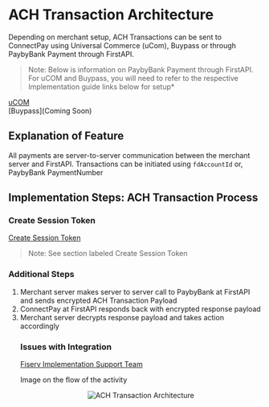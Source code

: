 # ACH Transaction Architecture
Depending on merchant setup, ACH Transactions can be sent to ConnectPay using Universal Commerce (uCom), Buypass or through PaybyBank Payment through FirstAPI.


>Note: Below is information on PaybyBank Payment through FirstAPI. For uCOM and Buypass, you will need to refer to the respective Implementation guide links below for setup*


[uCOM](?path=./docs/documentation/Standard_Implementation_Guide.md)
<br>
[Buypass](Coming Soon)

## Explanation of Feature
All payments are server-to-server communication between the merchant server and FirstAPI. Transactions can be initiated using `fdAccountId` or, PaybyBank PaymentNumber

## Implementation Steps: ACH Transaction Process
### Create Session Token 

[Create Session Token](?path=./docs/implementationguide.md)
>Note: See section labeled Create Session Token


### Additional Steps
<ol>
  <li>Merchant server makes server to server call to PaybyBank at FirstAPI and sends encrypted ACH Transaction Payload</li>
  <li>ConnectPay at FirstAPI responds back with encrypted response payload</li>
  <li>Merchant server decrypts response payload and takes action accordingly</li>

### Issues with Integration
[Fiserv Implementation Support Team](mailto:DL-GBL-VASDelivery@fiserv.com)
<p>Image on the flow of the activity</p>
<center><img src="https://raw.githubusercontent.com/Fiserv/connect-pay/develop/assets/images/ACH Transaction Arch.png" alt="ACH Transaction Architecture" class="center"></center>